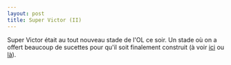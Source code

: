 ```yaml
---
layout: post
title: Super Victor (II)
---
```

Super Victor était au tout nouveau stade de l'OL ce soir. Un stade où
on a offert beaucoup de sucettes pour qu'il soit finalement construit
(à voir [ici](http://www.dailymotion.com/video/x102mnj_corrompu-e-s-grand-stade-ol-land-syndrome-de-notre-societe-le-documentaire-choc-sur-ol-land_news)
ou [là](http://www.carton-rouge-decines.fr/)).
